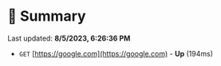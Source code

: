 # 📖 Summary
Last updated: **8/5/2023, 6:26:36 PM**

- `GET` [https://google.com](https://google.com) - **Up** (194ms)
